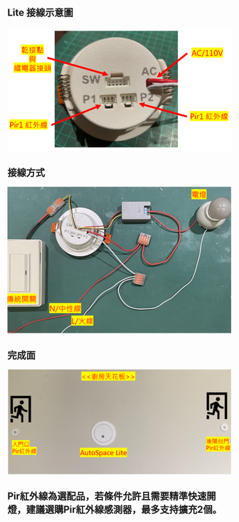 ## Lite 接線示意圖

![Mosquitto_broker](/auto_space/image/220542.png)

## 接線方式

![Mosquitto_broker](/auto_space/image/225513.png)

## 完成面
![Mosquitto_broker](/auto_space/image/230750.png)

## Pir紅外線為選配品，若條件允許且需要精準快速開燈，建議選購Pir紅外線感測器，最多支持擴充2個。


